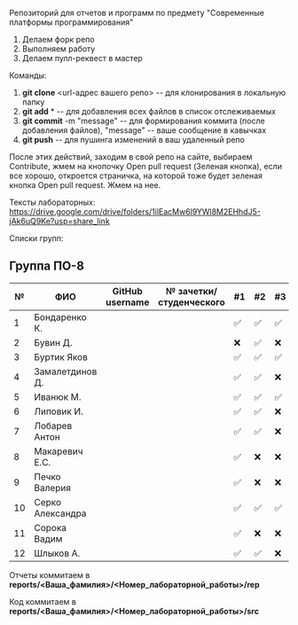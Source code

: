 Репозиторий для отчетов и программ по предмету "Современные платформы программирования"

1. Делаем форк репо
1. Выполняем работу
1. Делаем пулл-реквест в мастер

Команды:
1. **git clone** <url-адрес вашего репо> -- для клонирования в локальную папку
1. **git add** * -- для добавления всех файлов в список отслеживаемых
1. **git commit** -m "message" -- для формирования коммита (после добавления файлов), "message" -- ваше сообщение в кавычках
1. **git push** -- для пушинга изменений в ваш удаленный репо

После этих действий, заходим в свой репо на сайте, выбираем Contribute, жмем на кнопочку Open pull request (Зеленая кнопка), если все хорошо, откроется страничка, на которой тоже будет зеленая кнопка Open pull request. Жмем на нее.

Тексты лабораторных: https://drive.google.com/drive/folders/1ilEacMw6l9YWl8M2EHhdJ5-jAk6uQ9Ke?usp=share_link

Списки групп:

## Группа ПО-8

|№|ФИО|GitHub username|№ зачетки/студенческого|#1|#2|#3|#4|#5|#6|#7|
|---|---|---|---|---|---|---|---|---|---|---|
|1|Бондаренко К.|||✅|✅|✅|✅|✅|✅|✅|:x:|
|2|Бувин Д.|||:x:|✅|:x:|:x:|:x:|:x:|:x:|:x:|
|3|Буртик Яков|||✅|✅|✅|:x:|:x:|:x:|:x:|
|4|Замалетдинов Д.|||✅|✅|:x:|:x:|:x:|:x:|:x:|
|5|Иванюк М.|||✅|✅|✅|✅|:x:|:x:|:x:|:x:|
|6|Липовик И.|||✅|✅|:x:|:x:|:x:|:x:|:x:|:x:|
|7|Лобарев Антон|||✅|✅|:x:|:x:|:x:|:x:|:x:|
|8|Макаревич Е.C.|||✅|:x:|:x:|:x:|:x:|:x:|:x:|
|9|Печко Валерия|||✅|:x:|:x:|:x:|:x:|:x:|:x:|
|10|Серко Александра|||✅|✅|✅|✅|:x:|:x:|:x:|:x:|
|11|Сорока Вадим|||✅|:x:|:x:|:x:|:x:|:x:|:x:|:x:|
|12|Шлыков А.|||✅|✅|:x:|:x:|:x:|:x:|:x:|

Отчеты коммитаем в **reports/<Ваша_фамилия>/<Номер_лабораторной_работы>/rep**

Код коммитаем в **reports/<Ваша_фамилия>/<Номер_лабораторной_работы>/src**
